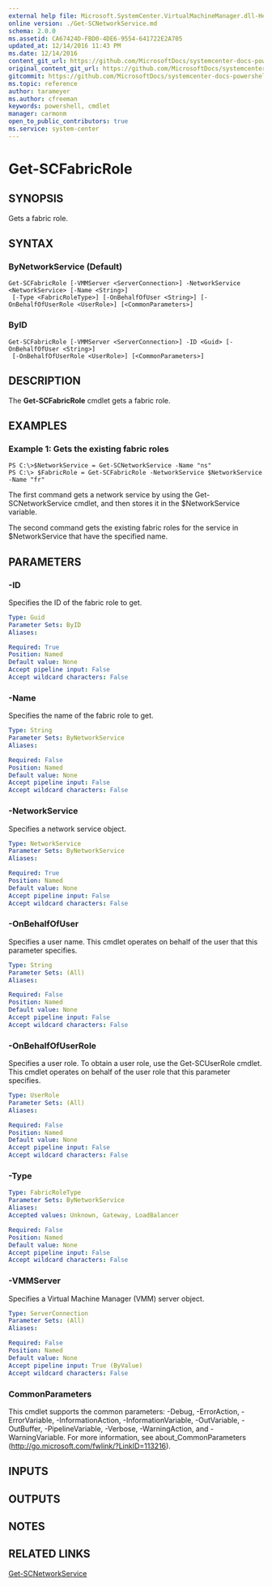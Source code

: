 ```yaml
---
external help file: Microsoft.SystemCenter.VirtualMachineManager.dll-Help.xml
online version: ./Get-SCNetworkService.md
schema: 2.0.0
ms.assetid: CA67424D-FBD0-4DE6-9554-641722E2A705
updated_at: 12/14/2016 11:43 PM
ms.date: 12/14/2016
content_git_url: https://github.com/MicrosoftDocs/systemcenter-docs-powershell/blob/master/systemcenter-cmdlets/SystemCenter2016/VirtualMachineManager/v1.0/Get-SCFabricRole.md
original_content_git_url: https://github.com/MicrosoftDocs/systemcenter-docs-powershell/blob/master/systemcenter-cmdlets/SystemCenter2016/VirtualMachineManager/v1.0/Get-SCFabricRole.md
gitcommit: https://github.com/MicrosoftDocs/systemcenter-docs-powershell/blob/96cd9bd2780eb6b78c540fa00d3b8a4313e3ed40/systemcenter-cmdlets/SystemCenter2016/VirtualMachineManager/v1.0/Get-SCFabricRole.md
ms.topic: reference
author: tarameyer
ms.author: cfreeman
keywords: powershell, cmdlet
manager: carmonm
open_to_public_contributors: true
ms.service: system-center
---
```


# Get-SCFabricRole

## SYNOPSIS
Gets a fabric role.

## SYNTAX

### ByNetworkService (Default)
```
Get-SCFabricRole [-VMMServer <ServerConnection>] -NetworkService <NetworkService> [-Name <String>]
 [-Type <FabricRoleType>] [-OnBehalfOfUser <String>] [-OnBehalfOfUserRole <UserRole>] [<CommonParameters>]
```

### ByID
```
Get-SCFabricRole [-VMMServer <ServerConnection>] -ID <Guid> [-OnBehalfOfUser <String>]
 [-OnBehalfOfUserRole <UserRole>] [<CommonParameters>]
```

## DESCRIPTION
The **Get-SCFabricRole** cmdlet gets a fabric role.

## EXAMPLES

### Example 1: Gets the existing fabric roles
```
PS C:\>$NetworkService = Get-SCNetworkService -Name "ns"
PS C:\> $FabricRole = Get-SCFabricRole -NetworkService $NetworkService -Name "fr"
```

The first command gets a network service by using the Get-SCNetworkService cmdlet, and then stores it in the $NetworkService variable.

The second command gets the existing fabric roles for the service in $NetworkService that have the specified name.

## PARAMETERS

### -ID
Specifies the ID of the fabric role to get.

```yaml
Type: Guid
Parameter Sets: ByID
Aliases: 

Required: True
Position: Named
Default value: None
Accept pipeline input: False
Accept wildcard characters: False
```

### -Name
Specifies the name of the fabric role to get.

```yaml
Type: String
Parameter Sets: ByNetworkService
Aliases: 

Required: False
Position: Named
Default value: None
Accept pipeline input: False
Accept wildcard characters: False
```

### -NetworkService
Specifies a network service object.

```yaml
Type: NetworkService
Parameter Sets: ByNetworkService
Aliases: 

Required: True
Position: Named
Default value: None
Accept pipeline input: False
Accept wildcard characters: False
```

### -OnBehalfOfUser
Specifies a user name.
This cmdlet operates on behalf of the user that this parameter specifies.

```yaml
Type: String
Parameter Sets: (All)
Aliases: 

Required: False
Position: Named
Default value: None
Accept pipeline input: False
Accept wildcard characters: False
```

### -OnBehalfOfUserRole
Specifies a user role.
To obtain a user role, use the Get-SCUserRole cmdlet.
This cmdlet operates on behalf of the user role that this parameter specifies.

```yaml
Type: UserRole
Parameter Sets: (All)
Aliases: 

Required: False
Position: Named
Default value: None
Accept pipeline input: False
Accept wildcard characters: False
```

### -Type


```yaml
Type: FabricRoleType
Parameter Sets: ByNetworkService
Aliases: 
Accepted values: Unknown, Gateway, LoadBalancer

Required: False
Position: Named
Default value: None
Accept pipeline input: False
Accept wildcard characters: False
```

### -VMMServer
Specifies a Virtual Machine Manager (VMM) server object.

```yaml
Type: ServerConnection
Parameter Sets: (All)
Aliases: 

Required: False
Position: Named
Default value: None
Accept pipeline input: True (ByValue)
Accept wildcard characters: False
```

### CommonParameters
This cmdlet supports the common parameters: -Debug, -ErrorAction, -ErrorVariable, -InformationAction, -InformationVariable, -OutVariable, -OutBuffer, -PipelineVariable, -Verbose, -WarningAction, and -WarningVariable. For more information, see about_CommonParameters (http://go.microsoft.com/fwlink/?LinkID=113216).

## INPUTS

## OUTPUTS

## NOTES

## RELATED LINKS

[Get-SCNetworkService](xref:SystemCenter2016/VirtualMachineManager/v1.0/Get-SCNetworkService.md)

